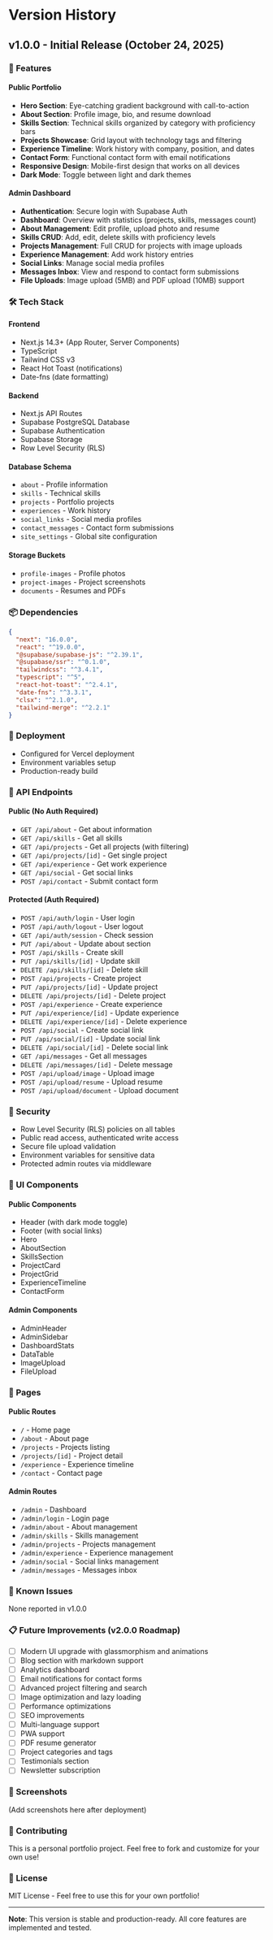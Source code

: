 # Version History

## v1.0.0 - Initial Release (October 24, 2025)

### 🎉 Features

#### Public Portfolio

- **Hero Section**: Eye-catching gradient background with call-to-action
- **About Section**: Profile image, bio, and resume download
- **Skills Section**: Technical skills organized by category with proficiency bars
- **Projects Showcase**: Grid layout with technology tags and filtering
- **Experience Timeline**: Work history with company, position, and dates
- **Contact Form**: Functional contact form with email notifications
- **Responsive Design**: Mobile-first design that works on all devices
- **Dark Mode**: Toggle between light and dark themes

#### Admin Dashboard

- **Authentication**: Secure login with Supabase Auth
- **Dashboard**: Overview with statistics (projects, skills, messages count)
- **About Management**: Edit profile, upload photo and resume
- **Skills CRUD**: Add, edit, delete skills with proficiency levels
- **Projects Management**: Full CRUD for projects with image uploads
- **Experience Management**: Add work history entries
- **Social Links**: Manage social media profiles
- **Messages Inbox**: View and respond to contact form submissions
- **File Uploads**: Image upload (5MB) and PDF upload (10MB) support

### 🛠️ Tech Stack

#### Frontend

- Next.js 14.3+ (App Router, Server Components)
- TypeScript
- Tailwind CSS v3
- React Hot Toast (notifications)
- Date-fns (date formatting)

#### Backend

- Next.js API Routes
- Supabase PostgreSQL Database
- Supabase Authentication
- Supabase Storage
- Row Level Security (RLS)

#### Database Schema

- `about` - Profile information
- `skills` - Technical skills
- `projects` - Portfolio projects
- `experiences` - Work history
- `social_links` - Social media profiles
- `contact_messages` - Contact form submissions
- `site_settings` - Global site configuration

#### Storage Buckets

- `profile-images` - Profile photos
- `project-images` - Project screenshots
- `documents` - Resumes and PDFs

### 📦 Dependencies

```json
{
  "next": "16.0.0",
  "react": "^19.0.0",
  "@supabase/supabase-js": "^2.39.1",
  "@supabase/ssr": "^0.1.0",
  "tailwindcss": "^3.4.1",
  "typescript": "^5",
  "react-hot-toast": "^2.4.1",
  "date-fns": "^3.3.1",
  "clsx": "^2.1.0",
  "tailwind-merge": "^2.2.1"
}
```

### 🚀 Deployment

- Configured for Vercel deployment
- Environment variables setup
- Production-ready build

### 📝 API Endpoints

#### Public (No Auth Required)

- `GET /api/about` - Get about information
- `GET /api/skills` - Get all skills
- `GET /api/projects` - Get all projects (with filtering)
- `GET /api/projects/[id]` - Get single project
- `GET /api/experience` - Get work experience
- `GET /api/social` - Get social links
- `POST /api/contact` - Submit contact form

#### Protected (Auth Required)

- `POST /api/auth/login` - User login
- `POST /api/auth/logout` - User logout
- `GET /api/auth/session` - Check session
- `PUT /api/about` - Update about section
- `POST /api/skills` - Create skill
- `PUT /api/skills/[id]` - Update skill
- `DELETE /api/skills/[id]` - Delete skill
- `POST /api/projects` - Create project
- `PUT /api/projects/[id]` - Update project
- `DELETE /api/projects/[id]` - Delete project
- `POST /api/experience` - Create experience
- `PUT /api/experience/[id]` - Update experience
- `DELETE /api/experience/[id]` - Delete experience
- `POST /api/social` - Create social link
- `PUT /api/social/[id]` - Update social link
- `DELETE /api/social/[id]` - Delete social link
- `GET /api/messages` - Get all messages
- `DELETE /api/messages/[id]` - Delete message
- `POST /api/upload/image` - Upload image
- `POST /api/upload/resume` - Upload resume
- `POST /api/upload/document` - Upload document

### 🔐 Security

- Row Level Security (RLS) policies on all tables
- Public read access, authenticated write access
- Secure file upload validation
- Environment variables for sensitive data
- Protected admin routes via middleware

### 🎨 UI Components

#### Public Components

- Header (with dark mode toggle)
- Footer (with social links)
- Hero
- AboutSection
- SkillsSection
- ProjectCard
- ProjectGrid
- ExperienceTimeline
- ContactForm

#### Admin Components

- AdminHeader
- AdminSidebar
- DashboardStats
- DataTable
- ImageUpload
- FileUpload

### 📄 Pages

#### Public Routes

- `/` - Home page
- `/about` - About page
- `/projects` - Projects listing
- `/projects/[id]` - Project detail
- `/experience` - Experience timeline
- `/contact` - Contact page

#### Admin Routes

- `/admin` - Dashboard
- `/admin/login` - Login page
- `/admin/about` - About management
- `/admin/skills` - Skills management
- `/admin/projects` - Projects management
- `/admin/experience` - Experience management
- `/admin/social` - Social links management
- `/admin/messages` - Messages inbox

### 🐛 Known Issues

None reported in v1.0.0

### 📋 Future Improvements (v2.0.0 Roadmap)

- [ ] Modern UI upgrade with glassmorphism and animations
- [ ] Blog section with markdown support
- [ ] Analytics dashboard
- [ ] Email notifications for contact forms
- [ ] Advanced project filtering and search
- [ ] Image optimization and lazy loading
- [ ] Performance optimizations
- [ ] SEO improvements
- [ ] Multi-language support
- [ ] PWA support
- [ ] PDF resume generator
- [ ] Project categories and tags
- [ ] Testimonials section
- [ ] Newsletter subscription

### 📸 Screenshots

(Add screenshots here after deployment)

### 🤝 Contributing

This is a personal portfolio project. Feel free to fork and customize for your own use!

### 📄 License

MIT License - Feel free to use this for your own portfolio!

---

**Note**: This version is stable and production-ready. All core features are implemented and tested.
